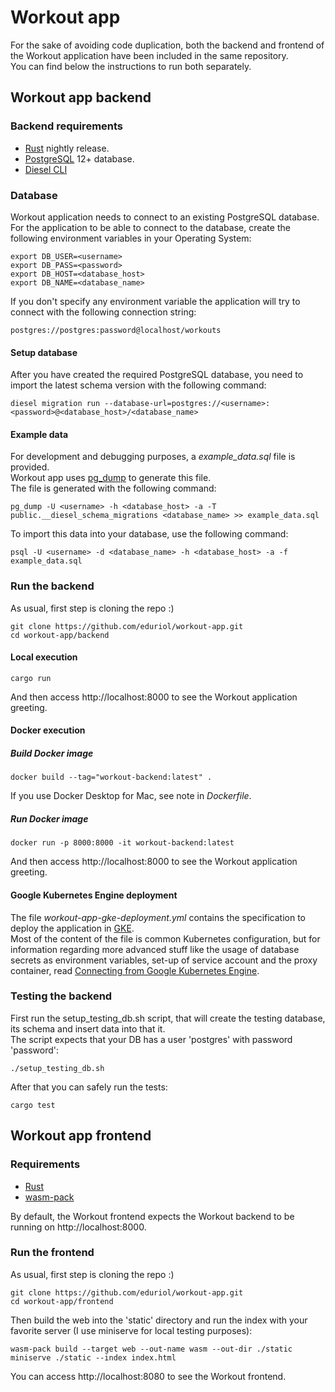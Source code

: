 # Workout app
For the sake of avoiding code duplication, both the backend and frontend of the Workout application have been included in the same repository.  
You can find below the instructions to run both separately. 
## Workout app backend
### Backend requirements
- [Rust](https://www.rust-lang.org/tools/install) nightly release.
- [PostgreSQL](https://www.postgresql.org/) 12+ database.
- [Diesel CLI](http://diesel.rs/guides/getting-started/)
### Database
Workout application needs to connect to an existing PostgreSQL database.  
For the application to be able to connect to the database, create the following environment variables in your Operating System:
```
export DB_USER=<username>
export DB_PASS=<password>
export DB_HOST=<database_host>
export DB_NAME=<database_name>
```
If you don't specify any environment variable the application will try to connect with the following connection string:
```
postgres://postgres:password@localhost/workouts
```
#### Setup database
After you have created the required PostgreSQL database, you need to import the latest schema version with the following command:
```
diesel migration run --database-url=postgres://<username>:<password>@<database_host>/<database_name>
```
#### Example data
For development and debugging purposes, a *example_data.sql* file is provided.  
Workout app uses [pg_dump](https://www.postgresql.org/docs/current/app-pgdump.html) to generate this file.  
The file is generated with the following command:
```
pg_dump -U <username> -h <database_host> -a -T public.__diesel_schema_migrations <database_name> >> example_data.sql
```
To import this data into your database, use the following command:
```
psql -U <username> -d <database_name> -h <database_host> -a -f example_data.sql
```
### Run the backend
As usual, first step is cloning the repo :)
```
git clone https://github.com/eduriol/workout-app.git
cd workout-app/backend
```
#### Local execution
```
cargo run
```
And then access http://localhost:8000 to see the Workout application greeting.
#### Docker execution
##### Build Docker image
```
docker build --tag="workout-backend:latest" .
```
If you use Docker Desktop for Mac, see note in *Dockerfile*.
##### Run Docker image
```
docker run -p 8000:8000 -it workout-backend:latest
```
And then access http://localhost:8000 to see the Workout application greeting.
#### Google Kubernetes Engine deployment
The file *workout-app-gke-deployment.yml* contains the specification to deploy the application in [GKE](https://cloud.google.com/kubernetes-engine).  
Most of the content of the file is common Kubernetes configuration, but for information regarding more advanced stuff like the usage of database secrets as environment variables, set-up of service account and the proxy container, read [Connecting from Google Kubernetes Engine](https://cloud.google.com/sql/docs/mysql/connect-kubernetes-engine).
### Testing the backend
First run the setup_testing_db.sh script, that will create the testing database, its schema and insert data into that it.  
The script expects that your DB has a user 'postgres' with password 'password':
```
./setup_testing_db.sh
```
After that you can safely run the tests:
```
cargo test
```
## Workout app frontend
### Requirements
- [Rust](https://www.rust-lang.org/tools/install)
- [wasm-pack](https://rustwasm.github.io/wasm-pack/installer/)  

By default, the Workout frontend expects the Workout backend to be running on http://localhost:8000.
### Run the frontend
As usual, first step is cloning the repo :)
```
git clone https://github.com/eduriol/workout-app.git
cd workout-app/frontend
```
Then build the web into the 'static' directory and run the index with your favorite server (I use miniserve for local testing purposes):
```
wasm-pack build --target web --out-name wasm --out-dir ./static
miniserve ./static --index index.html
```
You can access http://localhost:8080 to see the Workout frontend.
 